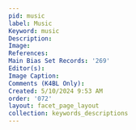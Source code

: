 ```yaml
---
pid: music
label: Music
Keyword: music
Description: 
Image: 
References: 
Main Bias Set Records: '269'
Editor(s): 
Image Caption: 
Comments (K4BL Only): 
Created: 5/10/2024 9:53 AM
order: '072'
layout: facet_page_layout
collection: keywords_descriptions
---
```

